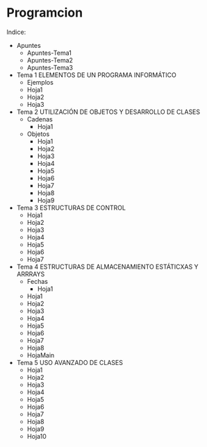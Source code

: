 # Programcion 

Indice:
  + Apuntes
    * Apuntes-Tema1
    * Apuntes-Tema2
    * Apuntes-Tema3
  + Tema 1 ELEMENTOS DE UN PROGRAMA INFORMÁTICO
    * Ejemplos
    * Hoja1
    * Hoja2
    * Hoja3
  + Tema 2 UTILIZACIÓN DE OBJETOS Y DESARROLLO DE CLASES
    * Cadenas
      - Hoja1
    * Objetos
      - Hoja1
      - Hoja2
      - Hoja3
      - Hoja4
      - Hoja5
      - Hoja6
      - Hoja7
      - Hoja8
      - Hoja9
  + Tema 3 ESTRUCTURAS DE CONTROL
    * Hoja1
    * Hoja2
    * Hoja3
    * Hoja4
    * Hoja5
    * Hoja6
    * Hoja7
  + Tema 4 ESTRUCTURAS DE ALMACENAMIENTO ESTÁTICXAS Y ARRRAYS
    * Fechas
      - Hoja1
    * Hoja1
    * Hoja2
    * Hoja3
    * Hoja4
    * Hoja5
    * Hoja6
    * Hoja7
    * Hoja8
    * HojaMain
  + Tema 5 USO AVANZADO DE CLASES
    * Hoja1
    * Hoja2
    * Hoja3
    * Hoja4
    * Hoja5
    * Hoja6
    * Hoja7
    * Hoja8
    * Hoja9
    * Hoja10

